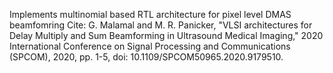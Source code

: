 Implements multinomial based RTL architecture for pixel level DMAS beamfomring
Cite: G. Malamal and M. R. Panicker, "VLSI architectures for Delay Multiply and Sum Beamforming in Ultrasound Medical Imaging," 2020 International Conference on Signal Processing and Communications (SPCOM), 2020, pp. 1-5, doi: 10.1109/SPCOM50965.2020.9179510.
